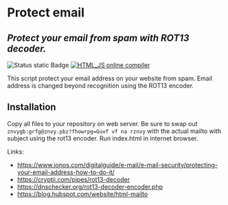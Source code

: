 # Protect email
## _Protect your email from spam with ROT13 decoder._

![Status static Badge](https://img.shields.io/badge/status-active-green)
[![HTML_JS online compiler](https://img.shields.io/badge/try-online-blue)](https://onecompiler.com/html/42zvs4n2x)

This script protect your email address on your website from spam. Email address is changed beyond recognition using the ROT13 encoder.

## Installation

Copy all files to your repository on web server. Be sure to swap out `znvygb:grfg@znvy.pbz?fhowrpg=Guvf vf na rznvy` with the actual
mailto with subject using the rot13 encoder. Run index.html in internet browser.

Links:
- https://www.ionos.com/digitalguide/e-mail/e-mail-security/protecting-your-email-address-how-to-do-it/
- https://cryptii.com/pipes/rot13-decoder
- https://dnschecker.org/rot13-decoder-encoder.php
- https://blog.hubspot.com/website/html-mailto
